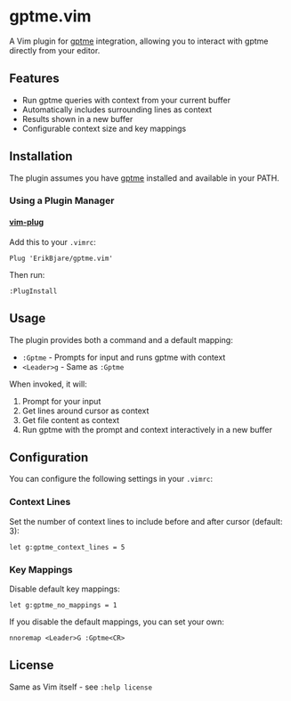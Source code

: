 # gptme.vim

A Vim plugin for [gptme][gptme] integration, allowing you to interact with gptme directly from your editor.

## Features

- Run gptme queries with context from your current buffer
- Automatically includes surrounding lines as context
- Results shown in a new buffer
- Configurable context size and key mappings

## Installation

The plugin assumes you have [gptme][gptme] installed and available in your PATH.

### Using a Plugin Manager

#### [vim-plug](https://github.com/junegunn/vim-plug)

Add this to your `.vimrc`:

    Plug 'ErikBjare/gptme.vim'

Then run:

    :PlugInstall

## Usage

The plugin provides both a command and a default mapping:

- `:Gptme` - Prompts for input and runs gptme with context
- `<Leader>g` - Same as `:Gptme`

When invoked, it will:
1. Prompt for your input
1. Get lines around cursor as context
1. Get file content as context
1. Run gptme with the prompt and context interactively in a new buffer

## Configuration

You can configure the following settings in your `.vimrc`:

### Context Lines

Set the number of context lines to include before and after cursor (default: 3):

    let g:gptme_context_lines = 5

### Key Mappings

Disable default key mappings:

    let g:gptme_no_mappings = 1

If you disable the default mappings, you can set your own:

    nnoremap <Leader>G :Gptme<CR>

## License

Same as Vim itself - see `:help license`

[gptme]: https://gptme.org
